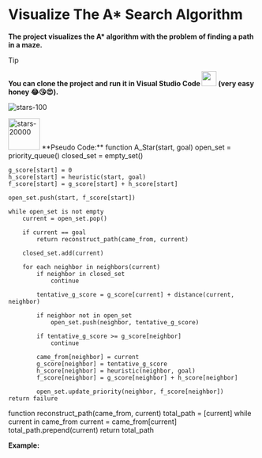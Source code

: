 # Visualize The A* Search Algorithm  

**The project visualizes the A\* algorithm with the problem of finding a path in a maze.**

> [!Tip]
> **You can clone the project and run it in Visual Studio Code <img src="https://upload.wikimedia.org/wikipedia/commons/thumb/9/9a/Visual_Studio_Code_1.35_icon.svg/768px-Visual_Studio_Code_1.35_icon.svg.png" width="30" height="30" /> 
 (very easy honey 😂😘😍).**

![stars-100](https://github.com/user-attachments/assets/94870fe4-2834-485e-b85c-d7fc8e3cd444)


<img src="https://github.com/user-attachments/assets/94870fe4-2834-485e-b85c-d7fc8e3cd444" alt="stars-20000" width="64">
**Pseudo Code:**
function A_Star(start, goal)
    open_set = priority_queue()
    closed_set = empty_set()

    g_score[start] = 0
    h_score[start] = heuristic(start, goal)
    f_score[start] = g_score[start] + h_score[start]

    open_set.push(start, f_score[start])

    while open_set is not empty
        current = open_set.pop()

        if current == goal
            return reconstruct_path(came_from, current)

        closed_set.add(current)

        for each neighbor in neighbors(current)
            if neighbor in closed_set
                continue

            tentative_g_score = g_score[current] + distance(current, neighbor)

            if neighbor not in open_set
                open_set.push(neighbor, tentative_g_score)

            if tentative_g_score >= g_score[neighbor]
                continue

            came_from[neighbor] = current
            g_score[neighbor] = tentative_g_score
            h_score[neighbor] = heuristic(neighbor, goal)
            f_score[neighbor] = g_score[neighbor] + h_score[neighbor]

            open_set.update_priority(neighbor, f_score[neighbor])
    return failure

function reconstruct_path(came_from, current)
    total_path = [current]
    while current in came_from
        current = came_from[current]
        total_path.prepend(current)
    return total_path



**Example:**

